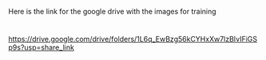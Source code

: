 Here is the link for the google drive with the images for training
#
https://drive.google.com/drive/folders/1L6q_EwBzg56kCYHxXw7lzBIvIFiGSp9s?usp=share_link
